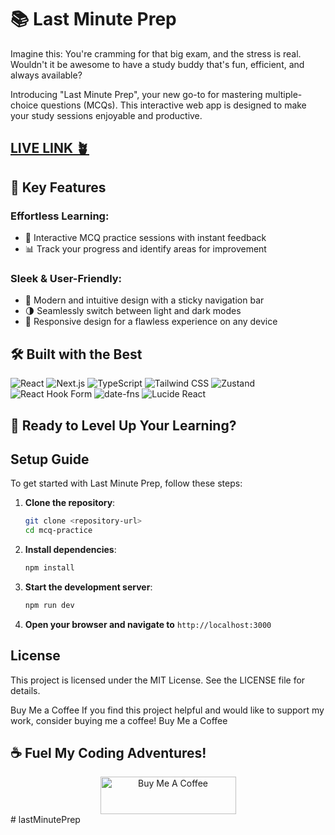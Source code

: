 # 📚 Last Minute Prep

Imagine this: You're cramming for that big exam, and the stress is real. Wouldn't it be awesome to have a study buddy that's fun, efficient, and always available?

Introducing "Last Minute Prep", your new go-to for mastering multiple-choice questions (MCQs). This interactive web app is designed to make your study sessions enjoyable and productive.

## [LIVE LINK 🪴](https://lastminuteprep.vercel.app/)

## 🌟 Key Features

### Effortless Learning:
- 🚀 Interactive MCQ practice sessions with instant feedback
- 📊 Track your progress and identify areas for improvement

### Sleek & User-Friendly:
- 🎨 Modern and intuitive design with a sticky navigation bar
- 🌗 Seamlessly switch between light and dark modes
- 📱 Responsive design for a flawless experience on any device

## 🛠️ Built with the Best

![React](https://img.shields.io/badge/-React-61DAFB?style=for-the-badge&logo=react&logoColor=black)
![Next.js](https://img.shields.io/badge/-Next.js-000000?style=for-the-badge&logo=next.js&logoColor=white)
![TypeScript](https://img.shields.io/badge/-TypeScript-3178C6?style=for-the-badge&logo=typescript&logoColor=white)
![Tailwind CSS](https://img.shields.io/badge/-Tailwind_CSS-38B2AC?style=for-the-badge&logo=tailwind-css&logoColor=white)
![Zustand](https://img.shields.io/badge/-Zustand-FF4154?style=for-the-badge&logo=react&logoColor=white)
![React Hook Form](https://img.shields.io/badge/-React_Hook_Form-EC5990?style=for-the-badge&logo=react&logoColor=white)
![date-fns](https://img.shields.io/badge/-date--fns-F7B93E?style=for-the-badge&logo=javascript&logoColor=black)
![Lucide React](https://img.shields.io/badge/-Lucide_React-5E5CE6?style=for-the-badge&logo=react&logoColor=white)

## 🚀 Ready to Level Up Your Learning?

## Setup Guide
To get started with Last Minute Prep, follow these steps:

1. **Clone the repository**:
   ```bash
   git clone <repository-url>
   cd mcq-practice
   ```

2. **Install dependencies**:
   ```bash
   npm install
   ```

3. **Start the development server**:    
   ```bash
   npm run dev  
   ```
4. **Open your browser and navigate to**  `http://localhost:3000`

## License
This project is licensed under the MIT License. See the LICENSE file for details.

Buy Me a Coffee
If you find this project helpful and would like to support my work, consider buying me a coffee! Buy Me a Coffee

## ☕️ Fuel My Coding Adventures!

<div align="center">
  <img src="https://cdn.buymeacoffee.com/buttons/v2/default-yellow.png" alt="Buy Me A Coffee" style="height: 60px !important;width: 217px !important;" >
</div>
#   l a s t M i n u t e P r e p  
 